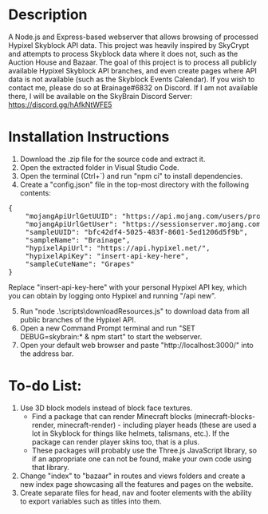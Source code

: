 # Description
A Node.js and Express-based webserver that allows browsing of processed Hypixel Skyblock API data.
This project was heavily inspired by SkyCrypt and attempts to process Skyblock data where it does not, such as the Auction House and Bazaar.
The goal of this project is to process all publicly available Hypixel Skyblock API branches, and even create pages where API data is not available (such as the Skyblock Events Calendar).
If you wish to contact me, please do so at Brainage#6832 on Discord. If I am not available there, I will be available on the SkyBrain Discord Server: https://discord.gg/hAfkNtWFE5

# Installation Instructions
1. Download the .zip file for the source code and extract it.
2. Open the extracted folder in Visual Studio Code.
3. Open the terminal (Ctrl+\`) and run "npm ci" to install dependencies.
4. Create a "config.json" file in the top-most directory with the following contents:
<pre>
{
	"mojangApiUrlGetUUID": "https://api.mojang.com/users/profiles/minecraft/",
	"mojangApiUrlGetUser": "https://sessionserver.mojang.com/session/minecraft/profile/",
	"sampleUUID": "bfc42df4-5025-483f-8601-5ed1206d5f9b",
	"sampleName": "Brainage",
	"hypixelApiUrl": "https://api.hypixel.net/",
	"hypixelApiKey": "insert-api-key-here",
	"sampleCuteName": "Grapes"
}
</pre>
Replace "insert-api-key-here" with your personal Hypixel API key, which you can obtain by logging onto Hypixel and running "/api new".

5. Run "node .\scripts\downloadResources.js" to download data from all public branches of the Hypixel API.
6. Open a new Command Prompt terminal and run "SET DEBUG=skybrain:* & npm start" to start the webserver.
7. Open your default web browser and paste "http://localhost:3000/" into the address bar.

# To-do List:
1. Use 3D block models instead of block face textures.
	- Find a package that can render Minecraft blocks (minecraft-blocks-render, minecraft-render) - including player heads (these are used a lot in Skyblock for things like helmets, talismans, etc.). If the package can render player skins too, that is a plus.
	- These packages will probably use the Three.js JavaScript library, so if an appropriate one can not be found, make your own code using that library.
2. Change "index" to "bazaar" in routes and views folders and create a new index page showcasing all the features and pages on the website.
3. Create separate files for head, nav and footer elements with the ability to export variables such as titles into them.